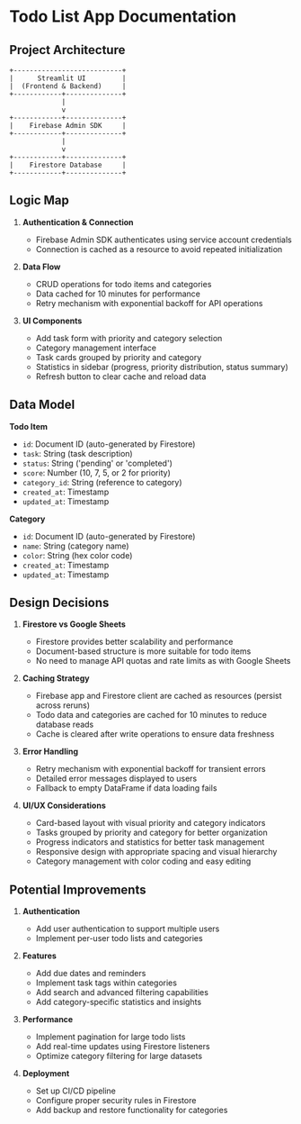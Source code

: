 # Todo List App Documentation

## Project Architecture

```
+---------------------------+
|      Streamlit UI         |
|  (Frontend & Backend)     |
+------------+--------------+
             |
             v
+------------+--------------+
|    Firebase Admin SDK     |
+------------+--------------+
             |
             v
+------------+--------------+
|    Firestore Database     |
+------------+--------------+
```

## Logic Map

1. **Authentication & Connection**
   - Firebase Admin SDK authenticates using service account credentials
   - Connection is cached as a resource to avoid repeated initialization

2. **Data Flow**
   - CRUD operations for todo items and categories
   - Data cached for 10 minutes for performance
   - Retry mechanism with exponential backoff for API operations

3. **UI Components**
   - Add task form with priority and category selection
   - Category management interface
   - Task cards grouped by priority and category
   - Statistics in sidebar (progress, priority distribution, status summary)
   - Refresh button to clear cache and reload data

## Data Model

**Todo Item**
- `id`: Document ID (auto-generated by Firestore)
- `task`: String (task description)
- `status`: String ('pending' or 'completed')
- `score`: Number (10, 7, 5, or 2 for priority)
- `category_id`: String (reference to category)
- `created_at`: Timestamp
- `updated_at`: Timestamp

**Category**
- `id`: Document ID (auto-generated by Firestore)
- `name`: String (category name)
- `color`: String (hex color code)
- `created_at`: Timestamp
- `updated_at`: Timestamp

## Design Decisions

1. **Firestore vs Google Sheets**
   - Firestore provides better scalability and performance
   - Document-based structure is more suitable for todo items
   - No need to manage API quotas and rate limits as with Google Sheets

2. **Caching Strategy**
   - Firebase app and Firestore client are cached as resources (persist across reruns)
   - Todo data and categories are cached for 10 minutes to reduce database reads
   - Cache is cleared after write operations to ensure data freshness

3. **Error Handling**
   - Retry mechanism with exponential backoff for transient errors
   - Detailed error messages displayed to users
   - Fallback to empty DataFrame if data loading fails

4. **UI/UX Considerations**
   - Card-based layout with visual priority and category indicators
   - Tasks grouped by priority and category for better organization
   - Progress indicators and statistics for better task management
   - Responsive design with appropriate spacing and visual hierarchy
   - Category management with color coding and easy editing

## Potential Improvements

1. **Authentication**
   - Add user authentication to support multiple users
   - Implement per-user todo lists and categories

2. **Features**
   - Add due dates and reminders
   - Implement task tags within categories
   - Add search and advanced filtering capabilities
   - Add category-specific statistics and insights

3. **Performance**
   - Implement pagination for large todo lists
   - Add real-time updates using Firestore listeners
   - Optimize category filtering for large datasets

4. **Deployment**
   - Set up CI/CD pipeline
   - Configure proper security rules in Firestore
   - Add backup and restore functionality for categories 